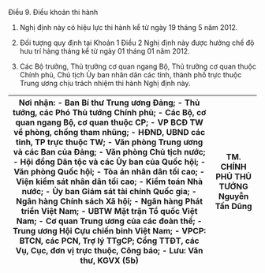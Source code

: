 Điều 9. Điều khoản thi hành

1. Nghị định này có hiệu lực thi hành kể từ ngày 19 tháng 5 năm 2012.

2. Đối tượng quy định tại Khoản 1 Điều 2 Nghị định này được hưởng chế độ hưu trí hàng tháng kể từ ngày 01 tháng 01 năm 2012.

3. Các Bộ trưởng, Thủ trưởng cơ quan ngang Bộ, Thủ trưởng cơ quan thuộc Chính phủ, Chủ tịch Ủy ban nhân dân các tỉnh, thành phố trực thuộc Trung ương chịu trách nhiệm thi hành Nghị định này.

| Nơi nhận: - Ban Bí thư Trung ương Đảng; - Thủ tướng, các Phó Thủ tướng Chính phủ; - Các Bộ, cơ quan ngang Bộ, cơ quan thuộc CP; - VP BCĐ TW về phòng, chống tham nhũng; - HĐND, UBND các tỉnh, TP trực thuộc TW; - Văn phòng Trung ương và các Ban của Đảng; - Văn phòng Chủ tịch nước; - Hội đồng Dân tộc và các Ủy ban của Quốc hội; - Văn phòng Quốc hội; - Tòa án nhân dân tối cao; - Viện kiểm sát nhân dân tối cao; - Kiểm toán Nhà nước; - Ủy ban Giám sát tài chính Quốc gia; - Ngân hàng Chính sách Xã hội; - Ngân hàng Phát triển Việt Nam; - UBTW Mặt trận Tổ quốc Việt Nam; - Cơ quan Trung ương của các đoàn thể; - Trung ương Hội Cựu chiến binh Việt Nam; - VPCP: BTCN, các PCN, Trợ lý TTgCP; Cổng TTĐT, các Vụ, Cục, đơn vị trực thuộc, Công báo; - Lưu: Văn thư, KGVX (5b) | TM. CHÍNH PHỦ THỦ TƯỚNG Nguyễn Tấn Dũng |
|---|---|